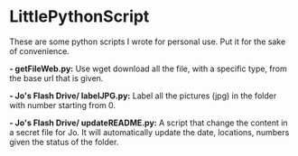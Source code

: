LittlePythonScript
==================

These are some python scripts I wrote for personal use. Put it for the sake of convenience.

**- getFileWeb.py:** Use wget download all the file, with a specific type, from the base url that is given.

**- Jo's Flash Drive/ labelJPG.py:** Label all the pictures (jpg) in the folder with number starting from 0.

**- Jo's Flash Drive/ updateREADME.py:** A script that change the content in a secret file for Jo. It will automatically update the date, locations, numbers given the status of the folder.
